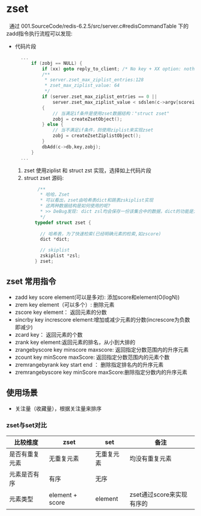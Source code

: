 # zset 
&nbsp;&nbsp;通过 001.SourceCode/redis-6.2.5/src/server.c#redisCommandTable 下的zadd指令执行流程可以发现:
+ 代码片段
  ```c
    ...
        if (zobj == NULL) {
            if (xx) goto reply_to_client; /* No key + XX option: nothing to do. */
            /**
             * server.zset_max_ziplist_entries:128
             * zset_max_ziplist_value: 64
             */ 
            if (server.zset_max_ziplist_entries == 0 ||
                server.zset_max_ziplist_value < sdslen(c->argv[scoreidx+1]->ptr))
            {
                // 当满足if条件是使用zset数据结构："struct zset"
                zobj = createZsetObject();
            } else {
                // 当不满足if条件，则使用ziplist来实现zset
                zobj = createZsetZiplistObject();
            }
            dbAdd(c->db,key,zobj);
        }
    ...

  ```

   1. zset 使用ziplist 和 struct zst 实现，选择如上代码片段
   2. struct zset 源码:
      ```c
           /**
            * 哈哈，Zset
            * 可以看出，zset由哈希表dict和跳表zskiplist实现
            * 这两种数据结构是如何使用的呢?
            * >> DeBug发现: dict zsl均会保存一份该集合中的数据，dict的功能是为了快速检索，如获取元素分数指令:zscore
            */
          typedef struct zset {
        
            // 哈希表，为了快速检索(已经明确元素的检索,如zscore)
            dict *dict;

            // skiplist
            zskiplist *zsl;
          } zset;
        ```
## zset 常用指令
- zadd key score element(可以是多对): 添加score和element(O(logN))
- zrem key element（可以多个）: 删除元素
- zscore key element： 返回元素的分数
- sincrby key increscore element:增加或减少元素的分数(increscore为负数即减少)
- zcard key： 返回元素的个数
- zrank key element:返回元素的排名，从小到大排的
- zrangebyscore key minscore maxscore: 返回指定分数范围内的升序元素
- zcount key minScore maxScore: 返回指定分数范围内的元素个数
- zremrangebyrank key start end ： 删除指定排名内的升序元素
- zremrangebyscore key minScore maxScore:删除指定分数内的升序元素

## 使用场景
- 关注量（收藏量），根据关注量来排序

### zset与set对比
|比较维度|zset|set|备注|
|---|---|----|---|
|是否有重复元素|无重复元素|无重复元素|均没有重复元素|
|元素是否有序|有序|无序||
|元素类型|element + score|element|zset通过score来实现有序的|